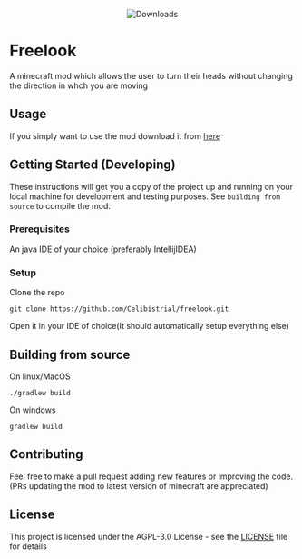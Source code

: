 
<div align="center">

  ![Downloads](https://img.shields.io/badge/downloads-55k-green.svg)
  
</div>


# Freelook

A minecraft mod which allows the user to turn their heads without changing the direction in whch you are moving

## Usage

If you simply want to use the mod download it from [here](https://www.curseforge.com/minecraft/mc-mods/freelook-fabric)


## Getting Started (Developing)

These instructions will get you a copy of the project up and running on your local machine for development and testing purposes. See `building from source` to compile the mod.

### Prerequisites

An java IDE of your choice (preferably IntellijIDEA)


### Setup



Clone the repo

```
git clone https://github.com/Celibistrial/freelook.git
```

Open it in your IDE of choice(It should automatically setup everything else)



## Building from source

On linux/MacOS
```
./gradlew build
```
On windows
```
gradlew build
```

## Contributing

Feel free to make a pull request adding new features or improving the code.(PRs updating the mod to latest version of minecraft are appreciated)


## License

This project is licensed under the AGPL-3.0 License - see the [LICENSE](LICENSE) file for details

